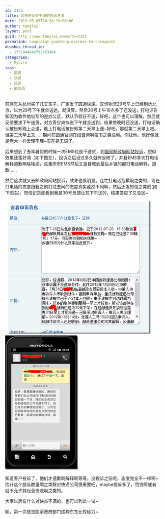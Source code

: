 ```yaml
---
id: 2153
title: 对快递业务不满的投诉方法
date: 2013-05-05T20:38:18+00:00
author: tanglei
layout: post
guid: http://www.tanglei.name/?p=2153
permalink: complaint-yuantong-express-to-chinapost
duoshuo_thread_id:
  - 1351844048792453484
categories:
  - MyLife
tags:
  - 圆通
  - 快递
  - 投诉
  - 邮政局
---
```

前两天从杭州买了几支笛子，厂家发了圆通快递。查询物流29号早上已经到达北京，以为29号下午就会送达，就没管。然后30号上午10点多了还没送，打电话告知因为收件地址写的是办公区，默认节假日不送，好吧，这个也可以理解，然后就反馈要求下午送货，对方答应爽快说下午就会送到。结果傍晚时还没送，打电话确认被告知晚上会送，晚上打电话被告知第二天早上送~好吧，那就第二天早上吧。但第二天早上又……期间在圆通官网在线咨询啊投书之类没用。你找他，他好像就是老大一样爱理不理~实在是无语了。

后来想到了去年暑假的时候一次EMS也是不送货，到[国家邮政局网站投诉](http://sswz.chinapost.gov.cn/frocomplain/mycomplain!link.action)，貌似效果还蛮好滴（如下图左），投诉之后没过多久就有反映了，并且EMS多次打电话解释道歉啊啥啥滴，先重庆市EMS然后又是县城到最后乡镇的都打电话解释，道歉……

然后这次就又去邮政局网站投诉，效果也很明显。连忙打电话抱歉啊之类的，现在打电话的态度跟我之前打过去问的态度真实截然不同啊，然后还发短信之类的(如下图右)，短信记录能看到我是30号反馈让其下午送的，结果答应了又没送~

[<img style="background-image: none; float: left; padding-top: 0px; padding-left: 0px; margin: 2px 0px 5px 10px; display: inline; padding-right: 0px; border: 0px;" title="image" src="/wp-content/uploads/2013/05/image_thumb.png" alt="image" width="464" height="432" align="left" border="0" />](/wp-content/uploads/2013/05/image.png)

[<img style="background-image: none; padding-top: 0px; padding-left: 0px; display: inline; padding-right: 0px; border: 0px;" title="image" src="/wp-content/uploads/2013/05/image_thumb1.png" alt="image" width="238" height="435" border="0" />](/wp-content/uploads/2013/05/image1.png)

知道客户投诉了，他们才道歉啊解释啊等等。没投诉之前呢，态度完全不一样啊~估计这个投诉数量啊之类跟对快递公司很重要吧，maybe投诉多了，罚钱啊或者就不允许其经营快递啊之类的。

大家以后有什么对快点不满的，也可以到此一试~

呃，第一次感觉国家政府部门这种东东比较给力~
